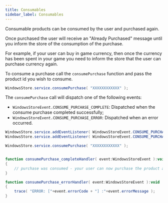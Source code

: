 ```yaml
---
title: Consumables
sidebar_label: Consumables
---
```


Consumable products can be consumed by the user and purchased again.

Once purchased the user will receive an "Already Purchased" message until you inform the store of the consumption of the purchase.

For example, if your user can buy in game currency, then once the currency has been spent in your game you need to inform the store that the user can purchase currency again.

To consume a purchase call the `consumePurchase` function and pass the product id you wish to consume.


```actionscript
WindowsStore.service.consumePurchase( "XXXXXXXXXXXX" );
```


The `consumePurchase` call will dispatch one of the following events:

- `WindowsStoreEvent.CONSUME_PURCHASE_COMPLETE`: Dispatched when the consume purchase completed successfully;
- `WindowsStoreEvent.CONSUME_PURCHASE_ERROR`: Dispatched when an error occurred. 



```actionscript
WindowsStore.service.addEventListener( WindowsStoreEvent.CONSUME_PURCHASE_COMPLETE, consumePurchase_completeHandler );
WindowsStore.service.addEventListener( WindowsStoreEvent.CONSUME_PURCHASE_ERROR, consumePurchase_errorHandler );

WindowsStore.service.consumePurchase( "XXXXXXXXXXXX" );


function consumePurchase_completeHandler( event:WindowsStoreEvent ):void
{
    // purchase was consumed - your user can now purchase the product again
}

function consumePurchase_errorHandler( event:WindowsStoreEvent ):void
{
    trace( "ERROR: ["+event.errorCode + "] :"+event.errorMessage );
}
``` 